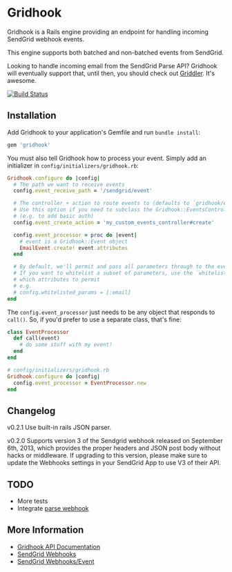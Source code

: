 # Gridhook

Gridhook is a Rails engine providing an endpoint for handling incoming
SendGrid webhook events.

This engine supports both batched and non-batched events from SendGrid.

Looking to handle incoming email from the SendGrid Parse API? Gridhook
will eventually support that, until then, you should check out
[Griddler](https://github.com/thoughtbot/griddler). It's awesome.

[![Build Status](https://travis-ci.org/leejarvis/gridhook.svg?branch=master)](http://travis-ci.org/leejarvis/gridhook)

## Installation

Add Gridhook to your application's Gemfile and run `bundle install`:

```ruby
gem 'gridhook'
```

You must also tell Gridhook how to process your event. Simply add an
initializer in `config/initializers/gridhook.rb`:

```ruby
Gridhook.configure do |config|
  # The path we want to receive events
  config.event_receive_path = '/sendgrid/event'

  # The controller + action to route events to (defaults to `gridhook/events#create`)
  # Use this option if you need to subclass the Gridhook::EventsController
  # (e.g. to add basic auth)
  config.event_create_action = 'my_custom_events_controller#create'

  config.event_processor = proc do |event|
    # event is a Gridhook::Event object
    EmailEvent.create! event.attributes
  end

  # By default, we'll permit and pass all parameters through to the event processor
  # If you want to whitelist a subset of parameters, use the `whitelisted_params` to tell strong_parameters
  # which attributes to permit
  # e.g.
  # config.whitelisted_params = [:email]
end
```

The `config.event_processor` just needs to be any object that responds to
`call()`. So, if you'd prefer to use a separate class, that's fine:

```ruby
class EventProcessor
  def call(event)
    # do some stuff with my event!
  end
end

# config/initializers/gridhook.rb
Gridhook.configure do |config|
  config.event_processor = EventProcessor.new
end
```

## Changelog
v0.2.1 Use built-in rails JSON parser.

v0.2.0 Supports version 3 of the Sendgrid webhook released on
September 6th, 2013, which provides the proper headers and JSON post body
without hacks or middleware. If upgrading to this version, please make sure
to update the Webhooks settings in your SendGrid App to use V3 of their API.

## TODO

* More tests
* Integrate [parse webhook](http://sendgrid.com/docs/API_Reference/Webhooks/parse.html)

## More Information

* [Gridhook API Documentation](http://injekt.github.com/rdoc/gridhook/)
* [SendGrid Webhooks](http://sendgrid.com/docs/API_Reference/Webhooks/index.html)
* [SendGrid Webhooks/Event](http://sendgrid.com/docs/API_Reference/Webhooks/event.html)
